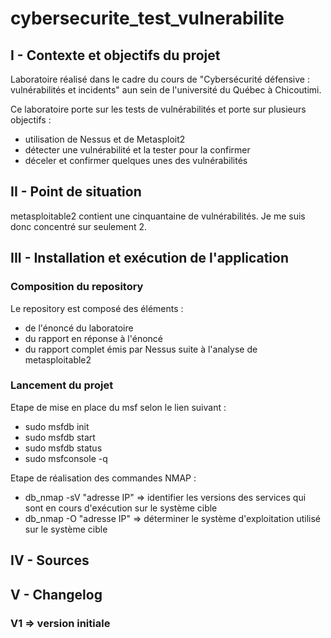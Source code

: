 # cybersecurite_test_vulnerabilite


## I - Contexte et objectifs du projet

Laboratoire réalisé dans le cadre du cours de "Cybersécurité défensive : vulnérabilités et incidents" aun sein de l'université du Québec à Chicoutimi. 

Ce laboratoire porte sur les tests de vulnérabilités et porte sur plusieurs objectifs : 
- utilisation de Nessus et de Metasploit2
- détecter une vulnérabilité et la tester pour la confirmer
- déceler et confirmer quelques unes des vulnérabilités

## II - Point de situation

metasploitable2 contient une cinquantaine de vulnérabilités. Je me suis donc concentré sur seulement 2. 


## III - Installation et exécution de l'application

### Composition du repository
Le repository est composé des éléments :
- de l'énoncé du laboratoire 
- du rapport en réponse à l'énoncé 
- du rapport complet émis par Nessus suite à l'analyse de metasploitable2
### Lancement du projet
Etape de mise en place du msf selon le lien suivant :
- sudo msfdb init
- sudo msfdb start
- sudo msfdb status
- sudo msfconsole -q

Etape de réalisation des commandes NMAP :
- db_nmap -sV "adresse IP" => identifier les versions des services qui sont en cours d'exécution sur le système cible
- db_nmap -O "adresse IP" => déterminer le système d'exploitation utilisé sur le système cible
## IV - Sources

## V - Changelog

### V1 => version initiale





